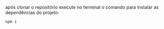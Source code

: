 após clonar o repositório
execute no terminal o comando para instalar as dependências do projeto:

`npm i`